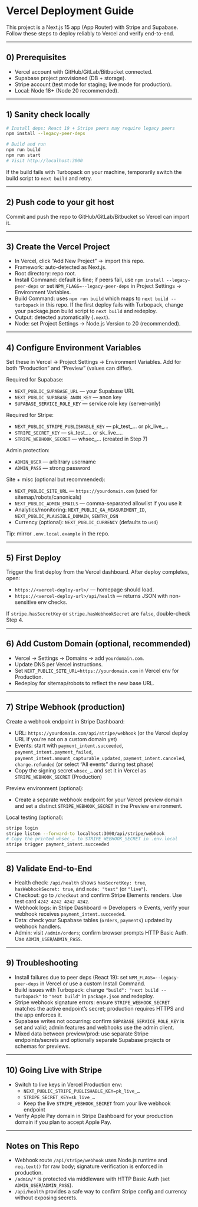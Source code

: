 # Vercel Deployment Guide

This project is a Next.js 15 app (App Router) with Stripe and Supabase. Follow these steps to deploy reliably to Vercel and verify end-to-end.

---

## 0) Prerequisites

- Vercel account with GitHub/GitLab/Bitbucket connected.
- Supabase project provisioned (DB + storage).
- Stripe account (test mode for staging; live mode for production).
- Local: Node 18+ (Node 20 recommended).

---

## 1) Sanity check locally

```bash
# Install deps; React 19 + Stripe peers may require legacy peers
npm install --legacy-peer-deps

# Build and run
npm run build
npm run start
# Visit http://localhost:3000
```

If the build fails with Turbopack on your machine, temporarily switch the build script to `next build` and retry.

---

## 2) Push code to your git host

Commit and push the repo to GitHub/GitLab/Bitbucket so Vercel can import it.

---

## 3) Create the Vercel Project

- In Vercel, click “Add New Project” → import this repo.
- Framework: auto-detected as Next.js.
- Root directory: repo root.
- Install Command: default is fine; if peers fail, use `npm install --legacy-peer-deps` or set `NPM_FLAGS=--legacy-peer-deps` in Project Settings → Environment Variables.
- Build Command: uses `npm run build` which maps to `next build --turbopack` in this repo. If the first deploy fails with Turbopack, change your package.json build script to `next build` and redeploy.
- Output: detected automatically (`.next`).
- Node: set Project Settings → Node.js Version to 20 (recommended).

---

## 4) Configure Environment Variables

Set these in Vercel → Project Settings → Environment Variables. Add for both “Production” and “Preview” (values can differ).

Required for Supabase:
- `NEXT_PUBLIC_SUPABASE_URL` — your Supabase URL
- `NEXT_PUBLIC_SUPABASE_ANON_KEY` — anon key
- `SUPABASE_SERVICE_ROLE_KEY` — service role key (server-only)

Required for Stripe:
- `NEXT_PUBLIC_STRIPE_PUBLISHABLE_KEY` — pk_test_… or pk_live_…
- `STRIPE_SECRET_KEY` — sk_test_… or sk_live_…
- `STRIPE_WEBHOOK_SECRET` — whsec_… (created in Step 7)

Admin protection:
- `ADMIN_USER` — arbitrary username
- `ADMIN_PASS` — strong password

Site + misc (optional but recommended):
- `NEXT_PUBLIC_SITE_URL` — `https://yourdomain.com` (used for sitemap/robots/canonicals)
- `NEXT_PUBLIC_ADMIN_EMAILS` — comma-separated allowlist if you use it
- Analytics/monitoring: `NEXT_PUBLIC_GA_MEASUREMENT_ID`, `NEXT_PUBLIC_PLAUSIBLE_DOMAIN`, `SENTRY_DSN`
- Currency (optional): `NEXT_PUBLIC_CURRENCY` (defaults to `usd`)

Tip: mirror `.env.local.example` in the repo.

---

## 5) First Deploy

Trigger the first deploy from the Vercel dashboard. After deploy completes, open:
- `https://<vercel-deploy-url>/` — homepage should load.
- `https://<vercel-deploy-url>/api/health` — returns JSON with non-sensitive env checks.

If `stripe.hasSecretKey` or `stripe.hasWebhookSecret` are `false`, double-check Step 4.

---

## 6) Add Custom Domain (optional, recommended)

- Vercel → Settings → Domains → add `yourdomain.com`.
- Update DNS per Vercel instructions.
- Set `NEXT_PUBLIC_SITE_URL=https://yourdomain.com` in Vercel env for Production.
- Redeploy for sitemap/robots to reflect the new base URL.

---

## 7) Stripe Webhook (production)

Create a webhook endpoint in Stripe Dashboard:
- URL: `https://yourdomain.com/api/stripe/webhook` (or the Vercel deploy URL if you’re not on a custom domain yet)
- Events: start with `payment_intent.succeeded`, `payment_intent.payment_failed`, `payment_intent.amount_capturable_updated`, `payment_intent.canceled`, `charge.refunded` (or select “All events” during test phase)
- Copy the signing secret `whsec_…` and set it in Vercel as `STRIPE_WEBHOOK_SECRET` (Production)

Preview environment (optional):
- Create a separate webhook endpoint for your Vercel preview domain and set a distinct `STRIPE_WEBHOOK_SECRET` in the Preview environment.

Local testing (optional):
```bash
stripe login
stripe listen --forward-to localhost:3000/api/stripe/webhook
# Copy the printed whsec_… to STRIPE_WEBHOOK_SECRET in .env.local
stripe trigger payment_intent.succeeded
```

---

## 8) Validate End-to-End

- Health check: `/api/health` shows `hasSecretKey: true`, `hasWebhookSecret: true`, and `mode: "test"` (or `"live"`).
- Checkout: go to `/checkout` and confirm Stripe Elements renders. Use test card `4242 4242 4242 4242`.
- Webhook logs: in Stripe Dashboard → Developers → Events, verify your webhook receives `payment_intent.succeeded`.
- Data: check your Supabase tables (`orders`, `payments`) updated by webhook handlers.
- Admin: visit `/admin/orders`; confirm browser prompts HTTP Basic Auth. Use `ADMIN_USER`/`ADMIN_PASS`.

---

## 9) Troubleshooting

- Install failures due to peer deps (React 19): set `NPM_FLAGS=--legacy-peer-deps` in Vercel or use a custom Install Command.
- Build issues with Turbopack: change `"build": "next build --turbopack"` to `"next build"` in `package.json` and redeploy.
- Stripe webhook signature errors: ensure `STRIPE_WEBHOOK_SECRET` matches the active endpoint’s secret; production requires HTTPS and the app enforces it.
- Supabase writes not occurring: confirm `SUPABASE_SERVICE_ROLE_KEY` is set and valid; admin features and webhooks use the admin client.
- Mixed data between preview/prod: use separate Stripe endpoints/secrets and optionally separate Supabase projects or schemas for previews.

---

## 10) Going Live with Stripe

- Switch to live keys in Vercel Production env:
  - `NEXT_PUBLIC_STRIPE_PUBLISHABLE_KEY=pk_live_…`
  - `STRIPE_SECRET_KEY=sk_live_…`
  - Keep the live `STRIPE_WEBHOOK_SECRET` from your live webhook endpoint
- Verify Apple Pay domain in Stripe Dashboard for your production domain if you plan to accept Apple Pay.

---

## Notes on This Repo

- Webhook route `/api/stripe/webhook` uses Node.js runtime and `req.text()` for raw body; signature verification is enforced in production.
- `/admin/*` is protected via middleware with HTTP Basic Auth (set `ADMIN_USER`/`ADMIN_PASS`).
- `/api/health` provides a safe way to confirm Stripe config and currency without exposing secrets.

